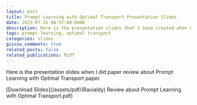 ```yaml
---
layout: post
title: Prompt Learning with Optimal Transport Presentation Slides
date: 2023-07-25 08:57:00-0400
description: Here is the presentation slides that I have created when explaining about Prompt Learning with Optimal Transport paper. 
tags: prompt learning, optimal transport
categories: slides
giscus_comments: true
related_posts: false
related_publications: PLOT
---
```


Here is the presentation slides when I did paper review about Prompt Learning with Optimal Transport paper. 

[Download Slides](/assets/pdf/(Ravialdy) Review about Prompt Learning with Optimal Transport.pdf)